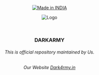  <p align=center>
  <a href="https://vcam.live/"><img title="Made in INDIA" src="https://img.shields.io/badge/MADE%20IN-VIETNAM-SCRIPT?colorA=%23ff8100&colorB=%23017e40&colorC=%23ff0000&style=for-the-badge"></a>
  </p>
  
  <p align="center">
  <img src="https://i.ibb.co/ctcFv12/photo-2024-08-30-02-25-09.jpg" alt=" Logo" />
</p>

  <br>
  
  ### <p align="center"> DARKARMY <p align="center">
 
###### <p align="center">*This is official repository maintained by Us.*

###### <p align="center"> *Our Website [Dark4rmy.in](https://dark4rmy.in/)*


<!-- ###### <p align="center">We are DARKARMY <p align="center">-->

  
